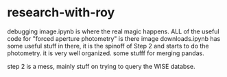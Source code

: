 # research-with-roy

debugging image.ipynb is where the real magic happens. ALL of the useful code for "forced aperture photometry" is there
image downloads.ipynb has some useful stuff in there, it is the spinoff of Step 2 and starts to do the photometry. it is very well organized. some stufff for merging pandas.

step 2 is a mess, mainly stuff on trying to query the WISE databse.

